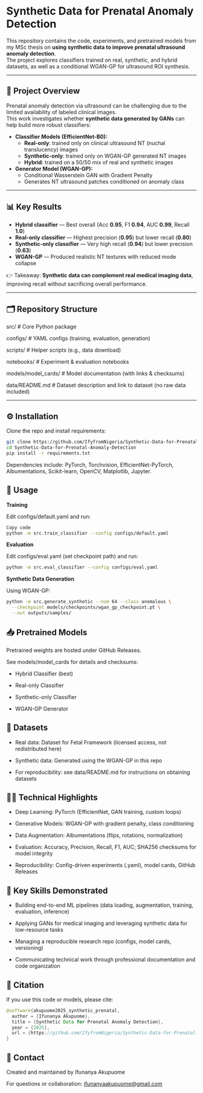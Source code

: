 # Synthetic Data for Prenatal Anomaly Detection

This repository contains the code, experiments, and pretrained models from my MSc thesis on **using synthetic data to improve prenatal ultrasound anomaly detection**.  
The project explores classifiers trained on real, synthetic, and hybrid datasets, as well as a conditional WGAN-GP for ultrasound ROI synthesis.

---

## 🎯 Project Overview
Prenatal anomaly detection via ultrasound can be challenging due to the limited availability of labeled clinical images.  
This work investigates whether **synthetic data generated by GANs** can help build more robust classifiers:

- **Classifier Models (EfficientNet-B0):**
  - **Real-only**: trained only on clinical ultrasound NT (nuchal translucency) images
  - **Synthetic-only**: trained only on WGAN-GP generated NT images
  - **Hybrid**: trained on a 50/50 mix of real and synthetic images
- **Generator Model (WGAN-GP):**
  - Conditional Wasserstein GAN with Gradient Penalty
  - Generates NT ultrasound patches conditioned on anomaly class

---

## 📊 Key Results
- **Hybrid classifier** — Best overall (Acc **0.95**, F1 **0.94**, AUC **0.99**, Recall **1.0**)  
- **Real-only classifier** — Highest precision (**0.95**) but lower recall (**0.80**)  
- **Synthetic-only classifier** — Very high recall (**0.94**) but lower precision (**0.63**)  
- **WGAN-GP** — Produced realistic NT textures with reduced mode collapse

👉 Takeaway: **Synthetic data can complement real medical imaging data**, improving recall without sacrificing overall performance.

---

## 🗂 Repository Structure
src/ # Core Python package

configs/ # YAML configs (training, evaluation, generation)

scripts/ # Helper scripts (e.g., data download)

notebooks/ # Experiment & evaluation notebooks

models/model_cards/ # Model documentation (with links & checksums)

data/README.md # Dataset description and link to dataset (no raw data included)


---

## ⚙️ Installation

Clone the repo and install requirements:

```bash
git clone https://github.com/IfyfromNigeria/Synthetic-Data-for-Prenatal-Anomaly-Detection.git
cd Synthetic-Data-for-Prenatal-Anomaly-Detection
pip install -r requirements.txt
```

Dependencies include: PyTorch, Torchvision, EfficientNet-PyTorch, Albumentations, Scikit-learn, OpenCV, Matplotlib, Jupyter.

## 🚀 **Usage**

**Training**

Edit configs/default.yaml and run:

```bash
Copy code
python -m src.train_classifier --config configs/default.yaml
```

**Evaluation**

Edit configs/eval.yaml (set checkpoint path) and run:

```bash
python -m src.eval_classifier --config configs/eval.yaml
```

**Synthetic Data Generation**

Using WGAN-GP:

```bash
python -m src.generate_synthetic --num 64 --class anomalous \
  --checkpoint models/checkpoints/wgan_gp_checkpoint.pt \
  --out outputs/samples/
```

## 📥 **Pretrained Models**
Pretrained weights are hosted under GitHub Releases.

See models/model_cards for details and checksums:

- Hybrid Classifier (best)

- Real-only Classifier

- Synthetic-only Classifier

- WGAN-GP Generator

## 📑 Datasets
- Real data: Dataset for Fetal Framework (licensed access, not redistributed here)

- Synthetic data: Generated using the WGAN-GP in this repo

- For reproducibility: see data/README.md for instructions on obtaining datasets

## 🧑‍💻  **Technical Highlights**
- Deep Learning: PyTorch (EfficientNet, GAN training, custom loops)

- Generative Models: WGAN-GP with gradient penalty, class conditioning

- Data Augmentation: Albumentations (flips, rotations, normalization)

- Evaluation: Accuracy, Precision, Recall, F1, AUC; SHA256 checksums for model integrity

- Reproducibility: Config-driven experiments (.yaml), model cards, GitHub Releases

## 📌 **Key Skills Demonstrated**
- Building end-to-end ML pipelines (data loading, augmentation, training, evaluation, inference)

- Applying GANs for medical imaging and leveraging synthetic data for low-resource tasks

- Managing a reproducible research repo (configs, model cards, versioning)

- Communicating technical work through professional documentation and code organization

## 📜 **Citation**
If you use this code or models, please cite:

```java
@software{akupuome2025_synthetic_prenatal,
  author = {Ifunanya Akupuome},
  title = {Synthetic Data for Prenatal Anomaly Detection},
  year = {2025},
  url = {https://github.com/IfyfromNigeria/Synthetic-Data-for-Prenatal-Anomaly-Detection}
}
```

## 🙋 **Contact**

Created and maintained by Ifunanya Akupuome

For questions or collaboration: ifunanyaakupuome@gmail.com
